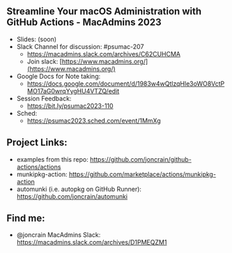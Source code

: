 ## Streamline Your macOS Administration with GitHub Actions - MacAdmins 2023

- Slides: (soon)
- Slack Channel for discussion: #psumac-207
  - https://macadmins.slack.com/archives/C62CUHCMA
  - Join slack: [https://www.macadmins.org/](https://www.macadmins.org/)
- Google Docs for Note taking:
  - https://docs.google.com/document/d/1983w4wQtlzqHle3oWO8VctPMO17aG0wrqYygHU4VTZQ/edit
- Session Feedback:
  - https://bit.ly/psumac2023-110
- Sched:
  - https://psumac2023.sched.com/event/1MmXg


## Project Links:

- examples from this repo: https://github.com/joncrain/github-actions/actions
- munkipkg-action: https://github.com/marketplace/actions/munkipkg-action
- automunki (i.e. autopkg on GitHub Runner): https://github.com/joncrain/automunki

## Find me:

- @joncrain MacAdmins Slack: https://macadmins.slack.com/archives/D1PMEQZM1
